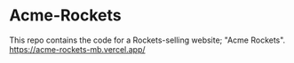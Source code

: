 # Acme-Rockets

This repo contains the code for a Rockets-selling website; "Acme Rockets".
https://acme-rockets-mb.vercel.app/
